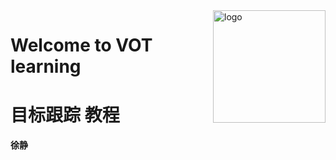 <img src="docs/_media/icon.svg" align="right" alt="logo" height="180" width="180" />

# Welcome to VOT learning
# 目标跟踪 教程

**徐静**


